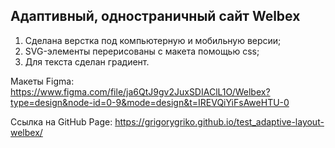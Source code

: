 ## Адаптивный, одностраничный сайт Welbex

1. Сделана верстка под компьютерную и мобильную версии;
2. SVG-элементы перерисованы с макета помощью css;
3. Для текста сделан градиент.

Макеты Figma:
https://www.figma.com/file/ja6QtJ9gv2JuxSDIAClL1O/Welbex?type=design&node-id=0-9&mode=design&t=IREVQiYiFsAweHTU-0

Ссылка на GitHub Page:
https://grigorygriko.github.io/test_adaptive-layout-welbex/
